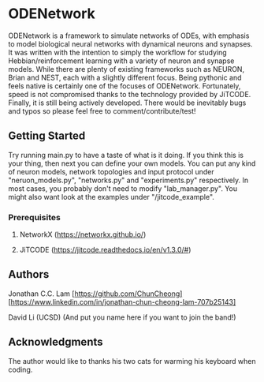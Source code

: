 # ODENetwork

ODENetwork is a framework to simulate networks of ODEs, with emphasis to
model biological neural networks with dynamical neurons and synapses.
It was written with the intention to simply the workflow for studying  
Hebbian/reinforcement learning with a variety of neuron and synapse models.
While there are plenty of existing frameworks such as NEURON,
Brian and NEST, each with a slightly different focus. Being pythonic and feels
native is certainly one of the focuses of ODENetwork. Fortunately, speed is not
compromised thanks to the technology provided by JiTCODE. Finally, it is still
being actively developed. There would be inevitably bugs and typos so please
feel free to comment/contribute/test!


## Getting Started

Try running main.py to have a taste of what is it doing. If you think this is
your thing, then next you can define your own models.
You can put any kind of neuron models, network topologies and input protocol
under "neruon_models.py", "networks.py" and "experiments.py" respectively. In
most cases, you probably don't need to modify "lab_manager.py".
You might also want look at the examples under "/jitcode_example".


### Prerequisites

1. NetworkX (https://networkx.github.io/)

2. JiTCODE (https://jitcode.readthedocs.io/en/v1.3.0/#)


## Authors

Jonathan C.C. Lam [https://github.com/ChunCheong]
[https://www.linkedin.com/in/jonathan-chun-cheong-lam-707b25143]

David Li (UCSD)
(And put you name here if you want to join the band!)


## Acknowledgments

The author would like to thanks his two cats for warming his keyboard when
coding.
